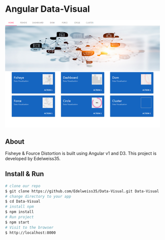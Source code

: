 # Angular Data-Visual

![screenshot](app/img/readme.png)

## About

Fisheye & Fource Distortion is built using Angular v1 and D3.
This project is developed by Edelweiss35.

## Install & Run

```bash
# clone our repo
$ git clone https://github.com/Edelweiss35/Data-Visual.git Data-Visual
# change directory to your app
$ cd Data-Visual
# install npm
$ npm install
# Run project
$ npm start
# Visit to the browser
$ http://localhost:8000
```
